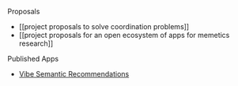 Proposals
- [[project proposals to solve coordination problems]]
- [[project proposals for an open ecosystem of apps for memetics research]]

Published Apps
- [Vibe Semantic Recommendations](https://vibe-recommendations.emergentvibe.com/)